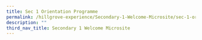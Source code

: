 ```yaml
---
title: Sec 1 Orientation Programme
permalink: /hillgrove-experience/Secondary-1-Welcome-Microsite/sec-1-orientation/
description: ""
third_nav_title: Secondary 1 Welcome Microsite
---
```

